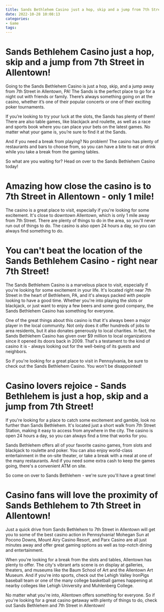 ```yaml
---
title: Sands Bethlehem Casino just a hop, skip and a jump from 7th Street in Allentown!
date: 2022-10-28 10:08:13
categories:
- Game
tags:
---
```



#  Sands Bethlehem Casino just a hop, skip and a jump from 7th Street in Allentown!

Going to the Sands Bethlehem Casino is just a hop, skip, and a jump away from 7th Street in Allentown, PA! The Sands is the perfect place to go for a night out with friends or family. There’s always something going on at the casino, whether it’s one of their popular concerts or one of their exciting poker tournaments.

If you’re looking to try your luck at the slots, the Sands has plenty of them! There are also table games, like blackjack and roulette, as well as a race and sports book where you can place your bets on the latest games. No matter what your game is, you’re sure to find it at the Sands.

And if you need a break from playing? No problem! The casino has plenty of restaurants and bars to choose from, so you can have a bite to eat or drink while you take a break from the gaming tables.

So what are you waiting for? Head on over to the Sands Bethlehem Casino today!

#  Amazing how close the casino is to 7th Street in Allentown - only 1 mile!

The casino is a great place to visit, especially if you're looking for some excitement. It's close to downtown Allentown, which is only 1 mile away from 7th Street. There are plenty of things to do in the area, so you'll never run out of things to do. The casino is also open 24 hours a day, so you can always find something to do.

#  You can't beat the location of the Sands Bethlehem Casino - right near 7th Street!

The Sands Bethlehem Casino is a marvelous place to visit, especially if you're looking for some excitement in your life. It's located right near 7th Street in the heart of Bethlehem, PA, and it's always packed with people looking to have a good time. Whether you're into playing the slots or blackjack, or just want to enjoy a few beers and some good company, the Sands Bethlehem Casino has something for everyone.

One of the great things about this casino is that it's always been a major player in the local community. Not only does it offer hundreds of jobs to area residents, but it also donates generously to local charities. In fact, the Sands Bethlehem Casino has given over $9 million to local organizations since it opened its doors back in 2009. That's a testament to the kind of casino it is - always looking out for the well-being of its guests and neighbors.

So if you're looking for a great place to visit in Pennsylvania, be sure to check out the Sands Bethlehem Casino. You won't be disappointed!

#  Casino lovers rejoice - Sands Bethlehem is just a hop, skip and a jump from 7th Street!

If you're looking for a place to catch some excitement and gamble, look no further than Sands Bethlehem. It's located just a short walk from 7th Street Station, making it easy to access from anywhere in the city. The casino is open 24 hours a day, so you can always find a time that works for you.

Sands Bethlehem offers all of your favorite casino games, from slots and blackjack to roulette and poker. You can also enjoy world-class entertainment in the on-site theater, or take a break with a meal at one of the many restaurants. And if you need some extra cash to keep the games going, there's a convenient ATM on site.

So come on over to Sands Bethlehem - we're sure you'll have a great time!

#  Casino fans will love the proximity of Sands Bethlehem to 7th Street in Allentown!

Just a quick drive from Sands Bethlehem to 7th Street in Allentown will get you to some of the best casino action in Pennsylvania! Mohegan Sun at Pocono Downs, Mount Airy Casino Resort, and Parx Casino are all just minutes away and offer great gaming options as well as top-notch dining and entertainment.

When you're looking for a break from the slots and tables, Allentown has plenty to offer. The city's vibrant arts scene is on display at galleries, theaters, and museums like the Baum School of Art and the Allentown Art Museum. And if you're into sports, check out the Lehigh Valley IronPigs baseball team or one of the many college basketball games happening at nearby colleges like Lehigh University and Muhlenberg College.

No matter what you're into, Allentown offers something for everyone. So if you're looking for a great casino getaway with plenty of things to do, check out Sands Bethlehem and 7th Street in Allentown!